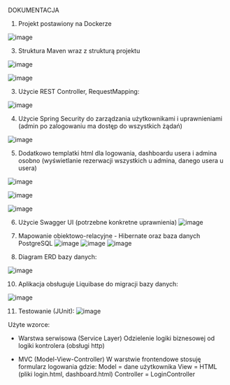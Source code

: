 DOKUMENTACJA

1. Projekt postawiony na Dockerze

![image](https://github.com/user-attachments/assets/85e1b024-bbef-4e91-8f08-870748c61166)

3. Struktura Maven wraz z strukturą projektu

![image](https://github.com/user-attachments/assets/d38cadcb-3d7e-44ef-a35a-e3fdc3c6e7b6)

![image](https://github.com/user-attachments/assets/eb617e83-8070-4463-b02d-7b12fff226e9)


3. Użycie REST Controller, RequestMapping:

![image](https://github.com/user-attachments/assets/5ff0c905-979a-45d0-bae2-d0b5af9a1960)


4. Użycie Spring Security do zarządzania użytkownikami i uprawnieniami
(admin po zalogowaniu ma dostęp do wszystkich żądań)

![image](https://github.com/user-attachments/assets/088c4a5d-9907-4b5f-99e3-82eb67dd5825)


5. Dodatkowo templatki html dla logowania, dashboardu usera i admina osobno
(wyświetlanie rezerwacji wszystkich u admina, danego usera u usera)

![image](https://github.com/user-attachments/assets/76f0792f-b1bb-479c-b8aa-93f2d7ba5de3)

![image](https://github.com/user-attachments/assets/abe4483a-c8b7-4c2b-b432-e25bed533345)

![image](https://github.com/user-attachments/assets/283978a4-4b6e-41d2-8837-0b2d61cd240d)



6. Użycie Swagger UI (potrzebne konkretne uprawnienia)
![image](https://github.com/user-attachments/assets/7ce7836d-3261-4aef-b5ac-f98074bb148d)


7. Mapowanie obiektowo-relacyjne - Hibernate oraz baza danych PostgreSQL
![image](https://github.com/user-attachments/assets/632cbb10-26dc-4a4a-b222-7d06d2ffdb96)
![image](https://github.com/user-attachments/assets/7bc4dd5f-d56a-4407-b3f7-a4dd46e3d0d4)
![image](https://github.com/user-attachments/assets/a9d1fbc9-7fa5-4931-b6de-27666bd5d123)


8. Diagram ERD bazy danych:

![image](https://github.com/user-attachments/assets/b1221456-4217-41d7-8798-7c5cf924d306)


10. Aplikacja obsługuje Liquibase do migracji bazy danych:

![image](https://github.com/user-attachments/assets/1280c474-52e1-4457-a7f3-4abc562518a9)


11. Testowanie (JUnit):
![image](https://github.com/user-attachments/assets/e5a4170d-cdfa-4a2b-bdb9-297c4201747f)


Użyte wzorce:

- Warstwa serwisowa (Service Layer)
Odzielenie logiki biznesowej od logiki kontrolera (obsługi http)

- MVC (Model-View-Controller)
W warstwie frontendowe stosuję formularz logowania gdzie:
Model = dane użytkownika
View = HTML (pliki login.html, dashboard.html)
Controller = LoginController
